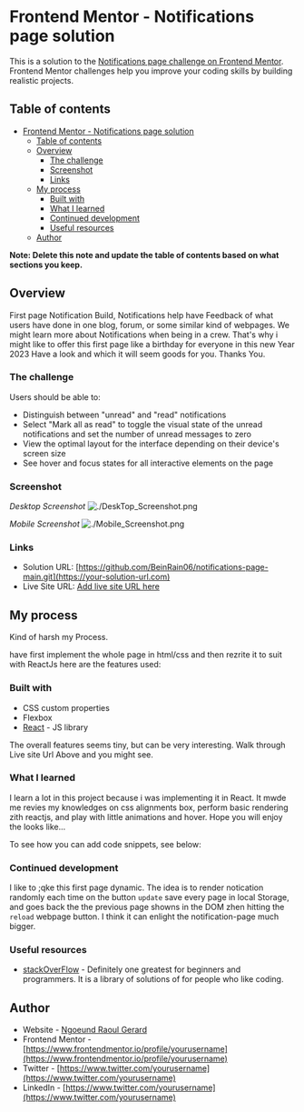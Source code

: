 # Frontend Mentor - Notifications page solution

This is a solution to the [Notifications page challenge on Frontend Mentor](https://www.frontendmentor.io/challenges/notifications-page-DqK5QAmKbC). Frontend Mentor challenges help you improve your coding skills by building realistic projects.

## Table of contents

- [Frontend Mentor - Notifications page solution](#frontend-mentor---notifications-page-solution)
  - [Table of contents](#table-of-contents)
  - [Overview](#overview)
    - [The challenge](#the-challenge)
    - [Screenshot](#screenshot)
    - [Links](#links)
  - [My process](#my-process)
    - [Built with](#built-with)
    - [What I learned](#what-i-learned)
    - [Continued development](#continued-development)
    - [Useful resources](#useful-resources)
  - [Author](#author)

**Note: Delete this note and update the table of contents based on what sections you keep.**

## Overview

First page Notification Build, Notifications help have Feedback of what users have done in one blog, forum, or some similar kind of webpages. We might learn more about Notifications when being in a crew.
That's why i might like to offer this first page like a birthday for everyone in this new Year 2023
Have a look and which it will seem goods for you.
Thanks You.

### The challenge

Users should be able to:

- Distinguish between "unread" and "read" notifications
- Select "Mark all as read" to toggle the visual state of the unread notifications and set the number of unread messages to zero
- View the optimal layout for the interface depending on their device's screen size
- See hover and focus states for all interactive elements on the page

### Screenshot

_Desktop Screenshot_
![./DeskTop_Screenshot.png](./screenshot.jpg)

_Mobile Screenshot_
![./Mobile_Screenshot.png](./screenshot.jpg)

### Links

- Solution URL: [https://github.com/BeinRain06/notifications-page-main.git](https://your-solution-url.com)
- Live Site URL: [Add live site URL here](https://your-live-site-url.com)

## My process

Kind of harsh my Process.

have first implement the whole page in html/css and then rezrite it to suit with ReactJs
here are the features used:

### Built with

- CSS custom properties
- Flexbox
- [React](https://reactjs.org/) - JS library

The overall features seems tiny, but can be very interesting.
Walk through Live site Url Above and you might see.

### What I learned

I learn a lot in this project because i was implementing it in React.
It mwde me revies my knowledges on css alignments box, perform basic rendering zith reactjs, and play with little animations and hover. Hope you will enjoy the looks like...

To see how you can add code snippets, see below:

### Continued development

I like to ;qke this first page dynamic. The idea is to render notication randomly each time on the button `update` save every page in local Storage, and goes back the the previous page showns in the DOM zhen hitting the `reload` webpage button. I think it can enlight the notification-page much bigger.

### Useful resources

- [stackOverFlow](https://www.example.com) - Definitely one greatest for beginners and programmers. It is a library of solutions of for people who like coding.

## Author

- Website - [Ngoeund Raoul Gerard](https://www.your-site.com)
- Frontend Mentor - [https://www.frontendmentor.io/profile/yourusername](https://www.frontendmentor.io/profile/yourusername)
- Twitter - [https://www.twitter.com/yourusername](https://www.twitter.com/yourusername)
- LinkedIn - [https://www.twitter.com/yourusername](https://www.twitter.com/yourusername)
